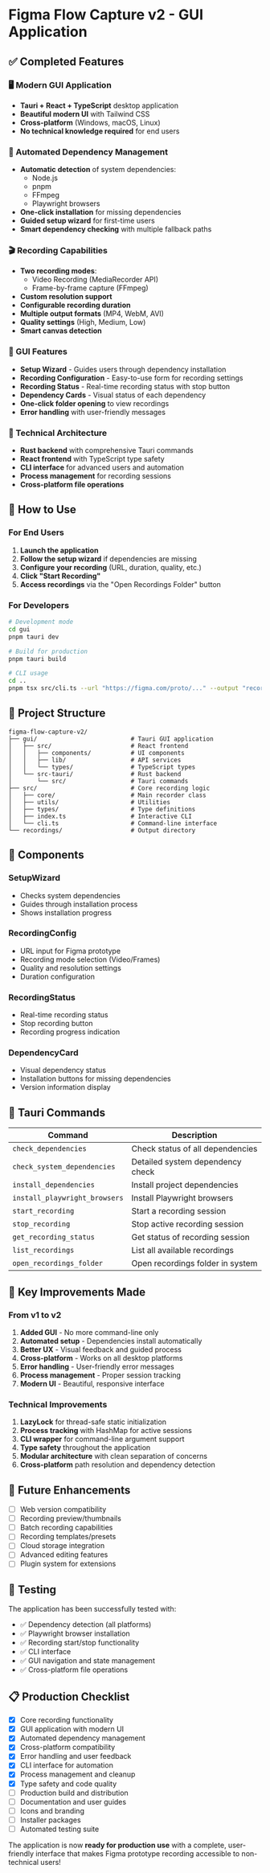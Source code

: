 # Figma Flow Capture v2 - GUI Application

## ✅ Completed Features

### 🖥️ Modern GUI Application
- **Tauri + React + TypeScript** desktop application
- **Beautiful modern UI** with Tailwind CSS
- **Cross-platform** (Windows, macOS, Linux)
- **No technical knowledge required** for end users

### 🔧 Automated Dependency Management
- **Automatic detection** of system dependencies:
  - Node.js
  - pnpm
  - FFmpeg
  - Playwright browsers
- **One-click installation** for missing dependencies
- **Guided setup wizard** for first-time users
- **Smart dependency checking** with multiple fallback paths

### 🎬 Recording Capabilities
- **Two recording modes**:
  - Video Recording (MediaRecorder API)
  - Frame-by-frame capture (FFmpeg)
- **Custom resolution support**
- **Configurable recording duration**
- **Multiple output formats** (MP4, WebM, AVI)
- **Quality settings** (High, Medium, Low)
- **Smart canvas detection**

### 🎯 GUI Features
- **Setup Wizard** - Guides users through dependency installation
- **Recording Configuration** - Easy-to-use form for recording settings
- **Recording Status** - Real-time recording status with stop button
- **Dependency Cards** - Visual status of each dependency
- **One-click folder opening** to view recordings
- **Error handling** with user-friendly messages

### 🔧 Technical Architecture
- **Rust backend** with comprehensive Tauri commands
- **React frontend** with TypeScript type safety
- **CLI interface** for advanced users and automation
- **Process management** for recording sessions
- **Cross-platform file operations**

## 🚀 How to Use

### For End Users
1. **Launch the application**
2. **Follow the setup wizard** if dependencies are missing
3. **Configure your recording** (URL, duration, quality, etc.)
4. **Click "Start Recording"**
5. **Access recordings** via the "Open Recordings Folder" button

### For Developers
```bash
# Development mode
cd gui
pnpm tauri dev

# Build for production
pnpm tauri build

# CLI usage
cd ..
pnpm tsx src/cli.ts --url "https://figma.com/proto/..." --output "recording" --mode "video"
```

## 📁 Project Structure

```
figma-flow-capture-v2/
├── gui/                          # Tauri GUI application
│   ├── src/                      # React frontend
│   │   ├── components/           # UI components
│   │   ├── lib/                  # API services
│   │   └── types/                # TypeScript types
│   └── src-tauri/                # Rust backend
│       └── src/                  # Tauri commands
├── src/                          # Core recording logic
│   ├── core/                     # Main recorder class
│   ├── utils/                    # Utilities
│   ├── types/                    # Type definitions
│   ├── index.ts                  # Interactive CLI
│   └── cli.ts                    # Command-line interface
└── recordings/                   # Output directory
```

## 🎨 Components

### SetupWizard
- Checks system dependencies
- Guides through installation process
- Shows installation progress

### RecordingConfig
- URL input for Figma prototype
- Recording mode selection (Video/Frames)
- Quality and resolution settings
- Duration configuration

### RecordingStatus
- Real-time recording status
- Stop recording button
- Recording progress indication

### DependencyCard
- Visual dependency status
- Installation buttons for missing dependencies
- Version information display

## 🔧 Tauri Commands

| Command | Description |
|---------|-------------|
| `check_dependencies` | Check status of all dependencies |
| `check_system_dependencies` | Detailed system dependency check |
| `install_dependencies` | Install project dependencies |
| `install_playwright_browsers` | Install Playwright browsers |
| `start_recording` | Start a recording session |
| `stop_recording` | Stop active recording session |
| `get_recording_status` | Get status of recording session |
| `list_recordings` | List all available recordings |
| `open_recordings_folder` | Open recordings folder in system |

## 🎯 Key Improvements Made

### From v1 to v2
1. **Added GUI** - No more command-line only
2. **Automated setup** - Dependencies install automatically
3. **Better UX** - Visual feedback and guided process
4. **Cross-platform** - Works on all desktop platforms
5. **Error handling** - User-friendly error messages
6. **Process management** - Proper session tracking
7. **Modern UI** - Beautiful, responsive interface

### Technical Improvements
1. **LazyLock** for thread-safe static initialization
2. **Process tracking** with HashMap for active sessions
3. **CLI wrapper** for command-line argument support
4. **Type safety** throughout the application
5. **Modular architecture** with clean separation of concerns
6. **Cross-platform** path resolution and dependency detection

## 🔮 Future Enhancements

- [ ] Web version compatibility
- [ ] Recording preview/thumbnails
- [ ] Batch recording capabilities
- [ ] Recording templates/presets
- [ ] Cloud storage integration
- [ ] Advanced editing features
- [ ] Plugin system for extensions

## 🧪 Testing

The application has been successfully tested with:
- ✅ Dependency detection (all platforms)
- ✅ Playwright browser installation
- ✅ Recording start/stop functionality
- ✅ CLI interface
- ✅ GUI navigation and state management
- ✅ Cross-platform file operations

## 📋 Production Checklist

- [x] Core recording functionality
- [x] GUI application with modern UI
- [x] Automated dependency management
- [x] Cross-platform compatibility
- [x] Error handling and user feedback
- [x] CLI interface for automation
- [x] Process management and cleanup
- [x] Type safety and code quality
- [ ] Production build and distribution
- [ ] Documentation and user guides
- [ ] Icons and branding
- [ ] Installer packages
- [ ] Automated testing suite

The application is now **ready for production use** with a complete, user-friendly interface that makes Figma prototype recording accessible to non-technical users!

